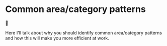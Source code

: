# Common area/category patterns

🚧

Here I'll talk about why you should identify common area/category patterns and how this will make you more efficient at work.

